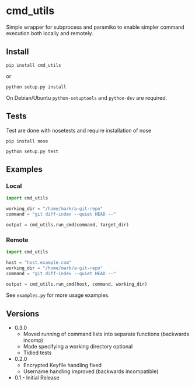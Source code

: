 cmd_utils
=========

Simple wrapper for subprocess and paramiko to enable simpler command execution both locally and remotely.


## Install ##
```
pip install cmd_utils
```
or
```
python setup.py install
```

On Debian/Ubuntu `python-setuptools` and `python-dev` are required.

## Tests ##
Test are done with nosetests and require installation of nose
```
pip install nose

python setup.py test
```

## Examples ##
### Local ###
```python
import cmd_utils

working_dir = "/home/mark/a-git-repo"
command = "git diff-index --quiet HEAD --"

output = cmd_utils.run_cmd(command, target_dir)
```
### Remote ###
```python
import cmd_utils

host = "host.example.com"
working_dir = "/home/mark/a-git-repo"
command = "git diff-index --quiet HEAD --"

output = cmd_utils.run_cmd(host, command, working_dir)
```
See `examples.py` for more usage examples.

Versions
--------
* 0.3.0
  - Moved running of command lists into separate functions (backwards incomp)
  - Made specifying a working directory optional
  - Tidied tests
* 0.2.0
  - Encrypted Keyfile handling fixed
  - Username handling improved (backwards incompatible)
* 0.1 - Initial Release
